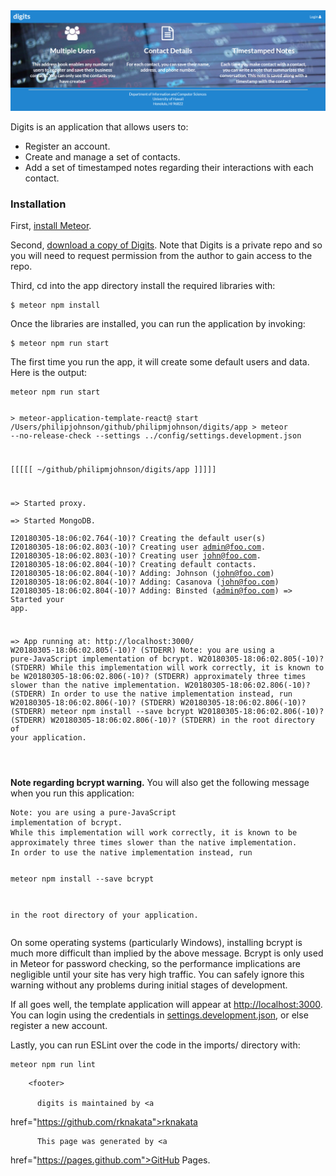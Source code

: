 <img src="digits-landing-page.png">
<p>Digits is an application that allows users to:</p>

<ul>
  <li>Register an account.</li>
  <li>Create and manage a set of contacts.</li>
  <li>Add a set of timestamped notes regarding their interactions with
each contact.</li>
</ul>

<h3 id="installation">Installation</h3>

<p>First, <a href="https://www.meteor.com/install">install
Meteor</a>.</p>

<p>Second, <a href="https://github.com/philipmjohnson/digits">download a
copy of Digits</a>. Note that Digits is a private repo and so you will
need to request permission from the author to gain access to the
repo.</p>

<p>Third, cd into the app directory install the required libraries
with:</p>

<div class="highlighter-rouge"><div class="highlight"><pre
class="highlight"><code>$ meteor npm install
</code></pre></div></div>

<p>Once the libraries are installed, you can run the application by
invoking:</p>

<div class="highlighter-rouge"><div class="highlight"><pre
class="highlight"><code>$ meteor npm run start
</code></pre></div></div>

<p>The first time you run the app, it will create some default users and
data. Here is the output:</p>

<div class="highlighter-rouge"><div class="highlight"><pre
class="highlight"><code>meteor npm run start

&gt; meteor-application-template-react@ start
/Users/philipjohnson/github/philipmjohnson/digits/app
&gt; meteor --no-release-check --settings
../config/settings.development.json

[[[[[ ~/github/philipmjohnson/digits/app ]]]]]

=&gt; Started proxy.                             
=&gt; Started MongoDB.                           
I20180305-18:06:02.764(-10)? Creating the default user(s)
I20180305-18:06:02.803(-10)?   Creating user admin@foo.com.
I20180305-18:06:02.803(-10)?   Creating user john@foo.com.
I20180305-18:06:02.804(-10)? Creating default contacts.
I20180305-18:06:02.804(-10)?   Adding: Johnson (john@foo.com)
I20180305-18:06:02.804(-10)?   Adding: Casanova (john@foo.com)
I20180305-18:06:02.804(-10)?   Adding: Binsted (admin@foo.com)
=&gt; Started your app.

=&gt; App running at: http://localhost:3000/
W20180305-18:06:02.805(-10)? (STDERR) Note: you are using a
pure-JavaScript implementation of bcrypt.
W20180305-18:06:02.805(-10)? (STDERR) While this implementation will
work correctly, it is known to be
W20180305-18:06:02.806(-10)? (STDERR) approximately three times slower
than the native implementation.
W20180305-18:06:02.806(-10)? (STDERR) In order to use the native
implementation instead, run
W20180305-18:06:02.806(-10)? (STDERR)
W20180305-18:06:02.806(-10)? (STDERR)   meteor npm install --save bcrypt
W20180305-18:06:02.806(-10)? (STDERR)
W20180305-18:06:02.806(-10)? (STDERR) in the root directory of your
application.

</code></pre></div></div>

<p><strong>Note regarding bcrypt warning.</strong> You will also get the
following message when you run this application:</p>

<div class="highlighter-rouge"><div class="highlight"><pre
class="highlight"><code>Note: you are using a pure-JavaScript
implementation of bcrypt.
While this implementation will work correctly, it is known to be
approximately three times slower than the native implementation.
In order to use the native implementation instead, run

  meteor npm install --save bcrypt

in the root directory of your application.
</code></pre></div></div>

<p>On some operating systems (particularly Windows), installing bcrypt
is much more difficult than implied by the above message. Bcrypt is only
used in Meteor for password checking, so the performance implications
are negligible until your site has very high traffic. You can safely
ignore this warning without any problems during initial stages of
development.</p>

<p>If all goes well, the template application will appear at <a
href="http://localhost:3000">http://localhost:3000</a>.  You can login
using the credentials in <a
href="https://github.com/ics-software-engineering/meteor-application-template-react/blob/master/config/settings.development.json">settings.development.json</a>,
or else register a new account.</p>

<p>Lastly, you can run ESLint over the code in the imports/ directory
with:</p>

<div class="highlighter-rouge"><div class="highlight"><pre
class="highlight"><code>meteor npm run lint
</code></pre></div></div>




        <footer>

          digits is maintained by <a
href="https://github.com/rknakata">rknakata</a><br>

          This page was generated by <a
href="https://pages.github.com">GitHub Pages</a>.
        </footer>
